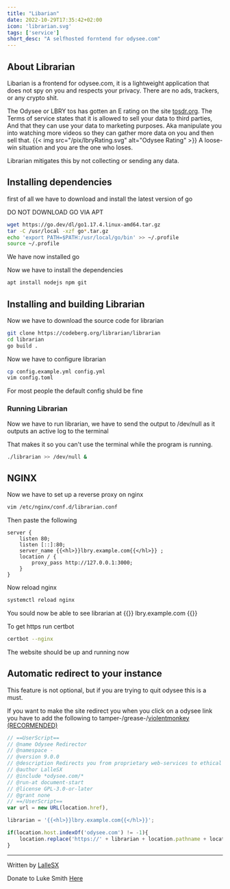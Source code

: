 ```yaml
---
title: "Libarian"
date: 2022-10-29T17:35:42+02:00
icon: 'librarian.svg'
tags: ['service']
short_desc: "A selfhosted forntend for odysee.com"
---
```

## About Librarian

Libarian is a frontend for odysee.com, it is a lightweight application that does not spy on you and respects your privacy.
There are no ads, trackers, or any crypto shit.



The Odysee or LBRY tos has gotten an E rating on the site [tosdr.org](https://tosdr.org/en/service/2391).
The Terms of service states that it is allowed to sell your data to third parties,
And that they can use your data to marketing purposes. Aka manipulate you into watching more videos so they can gather more data on you and then sell that.
{{< img src="/pix/lbryRating.svg" alt="Odysee Rating" >}}
A loose-win situation and you are the one who loses.


Librarian mitigates this by not collecting or sending any data.

## Installing dependencies


first of all we have to download and install the latest version of go

DO NOT DOWNLOAD GO VIA APT

```sh
wget https://go.dev/dl/go1.17.4.linux-amd64.tar.gz
tar -C /usr/local -xzf go*.tar.gz
echo 'export PATH=$PATH:/usr/local/go/bin' >> ~/.profile
source ~/.profile
```
We have now installed go

Now we have to install the dependencies

```sh
apt install nodejs npm git
```
## Installing and building Librarian
Now we have to download the source code for librarian

```sh
git clone https://codeberg.org/librarian/librarian
cd librarian
go build .
```

Now we have to configure librarian

```sh
cp config.example.yml config.yml
vim config.toml
```
For most people the default config shuld be fine
### Running Librarian
Now we have to run librarian, we have to send the output to /dev/null as it outputs an active log to the terminal

That makes it so you can't use the terminal while the program is running.

```sh
./librarian >> /dev/null &
```
## NGINX
Now we have to set up a reverse proxy on nginx

```sh
vim /etc/nginx/conf.d/librarian.conf
```
Then paste the following
```nginx
server {
	listen 80;
	listen [::]:80;
	server_name {{<hl>}}lbry.example.com{{</hl>}} ;
	location / {
		proxy_pass http://127.0.0.1:3000;
	}
}
```
Now reload nginx

```sh
systemctl reload nginx
```

You sould now be able to see librarian at {{<hl>}} lbry.example.com {{</hl>}}

To get https run certbot

```sh
certbot --nginx
```

The website should be up and running now

## Automatic redirect to your instance
This feature is not optional, but if you are trying to quit odysee this is a must.

If you want to make the site redirect you when you click on a odysee link you have to add the following to tamper-/grease-/[violentmonkey (RECORMENDED)](https://addons.mozilla.org/en-US/firefox/addon/violentmonkey/)

```js
// ==UserScript==
// @name Odysee Redirector
// @namespace -
// @version 9.0.0
// @description Redirects you from proprietary web-services to ethical alternatives(front-end).
// @author LalleSX
// @include *odysee.com/*
// @run-at document-start
// @license GPL-3.0-or-later
// @grant none
// ==/UserScript==
var url = new URL(location.href),

librarian = '{{<hl>}}lbry.example.com{{</hl>}}';

if(location.host.indexOf('odysee.com') != -1){
    location.replace('https://' + librarian + location.pathname + location.search)
}
```
------------------------------------------------------------------------
Written by [LalleSX](https://github.com/LalleSX)

Donate to Luke Smith [Here](https://lukesmith.xyz/donate/)
